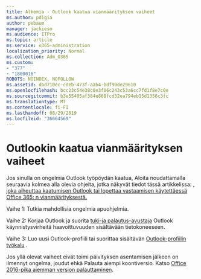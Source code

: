 ```yaml
---
title: Alkemia - Outlook kaatua vianmäärityksen vaiheet
ms.author: pdigia
author: pebaum
manager: jackiesm
ms.audience: ITPro
ms.topic: article
ms.service: o365-administration
localization_priority: Normal
ms.collection: Adm_O365
ms.custom:
- "377"
- "1800016"
ROBOTS: NOINDEX, NOFOLLOW
ms.assetid: dbd710ec-cdeb-473f-aab4-bdf99de29610
ms.openlocfilehash: bcc23c54e38c0e3f06c243c53a6cc7fd1f8e7c0e
ms.sourcegitcommit: b3e55405af384e868fcd32ea794eb15d1356c3fc
ms.translationtype: MT
ms.contentlocale: fi-FI
ms.lasthandoff: 08/29/2019
ms.locfileid: "36664569"
---
```

# <a name="outlook-crash-troubleshooting-steps"></a>Outlookin kaatua vianmäärityksen vaiheet

Jos sinulla on ongelmia Outlook työpöydän kaatua, Aloita noudattamalla seuraavia kolmea alla olevia ohjeita, jotka näkyvät tiedot tässä artikkelissa: [, joka aiheuttaa kaatumisen Outlook tai lopettaa vastaamisen käytettäessä Office 365: n vianmäärityksestä.](https://support.microsoft.com/help/2413813/how-to-troubleshoot-issues-that-cause-outlook-to-crash-or-hang-when-us)
  
Vaihe 1: Tutkia mahdollisia ongelmia apuohjelmia.
  
Vaihe 2: Korjaa Outlook ja suorita [tuki-ja palautus-avustaja](https://aka.ms/SaRA-OutlookWontStart) Outlook käynnistysvirheitä haavoittuvuuden sisältävään tietokoneeseen.
  
Vaihe 3: Luo uusi Outlook-profiili tai suorittaa sisältävän [Outlook-profiilin työkalu](https://aka.ms/SaRA-OutlookSetupProfile) .
  
Jos yllä olevat vaiheet eivät toimi päivityksen asentamisen jälkeen on ilmennyt ongelma, joudut ehkä Palauta aiempi koontiversio. Katso [Office 2016-pika aiemman version palauttaminen](https://support.microsoft.com/help/2770432).
  